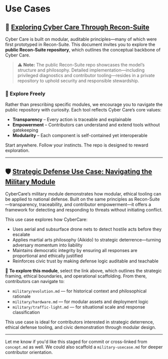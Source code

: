 # Use Cases

## 🔗 [Exploring Cyber Care Through Recon-Suite](https://github.com/Mark-a-Hamilton/Recon-Suite/blob/main/README.md)

Cyber Care is built on modular, auditable principles—many of which were first prototyped in Recon-Suite. This document invites you to explore the **public Recon-Suite repository**, which outlines the conceptual backbone of Cyber Care.

> ⚠️ **Note:** The public Recon-Suite repo showcases the model’s structure and philosophy. Detailed implementation—including privileged diagnostics and contributor tooling—resides in a private repository to uphold security and responsible stewardship.

### 🧭 Explore Freely

Rather than prescribing specific modules, we encourage you to navigate the public repository with curiosity. Each tool reflects Cyber Care’s core values:

- **Transparency** – Every action is traceable and explainable  
- **Empowerment** – Contributors can understand and extend tools without gatekeeping  
- **Modularity** – Each component is self-contained yet interoperable  

Start anywhere. Follow your instincts. The repo is designed to reward exploration.

---

## 🛡️ [Strategic Defense Use Case: Navigating the Military Module](../military/introduction.md)

CyberCare’s military module demonstrates how modular, ethical tooling can be applied to national defense. Built on the same principles as Recon-Suite—transparency, traceability, and contributor empowerment—it offers a framework for detecting and responding to threats without initiating conflict.

This use case explores how CyberCare:

- Uses aerial and subsurface drone nets to detect hostile acts before they escalate  
- Applies martial arts philosophy (Aikido) to strategic deterrence—turning adversary momentum into liability  
- Maintains democratic integrity by ensuring all responses are proportional and ethically justified  
- Reinforces civic trust by making defense logic auditable and teachable  

🧭 **To explore this module**, select the link above, which outlines the strategic framing, ethical boundaries, and operational scaffolding. From there, contributors can navigate to:

- `military/evolution.md` — for historical context and philosophical rationale  
- `military/hardware.md` — for modular assets and deployment logic  
- `military/traffic-light.md` — for situational scale and response classification  

This use case is ideal for contributors interested in strategic deterrence, ethical defense tooling, and civic demonstration through modular design.

---

Let me know if you'd like this staged for commit or cross-linked from `concept.md` as well. We could also scaffold a `military-usecase.md` for deeper contributor orientation.
